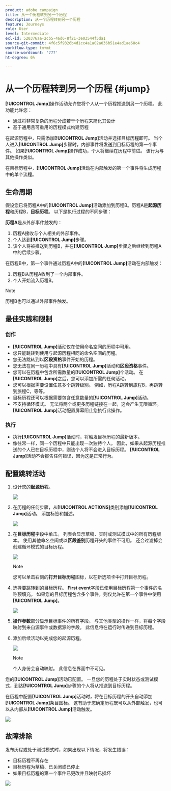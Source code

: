 ```yaml
---
product: adobe campaign
title: 从一个历程转到另一个历程
description: 从一个历程转到另一个历程
feature: Journeys
role: User
level: Intermediate
exl-id: 520376aa-2cb5-46d6-8f21-3e03544f5da1
source-git-commit: 4f6c5f9326b4d1cc4a1a02a036b51e4ad1ae68c4
workflow-type: tm+mt
source-wordcount: '777'
ht-degree: 6%

---
```


# 从一个历程转到另一个历程 {#jump}

**[!UICONTROL Jump]**&#x200B;操作活动允许您将个人从一个历程推送到另一个历程。 此功能允许您：

* 通过将非常复杂的历程分成若干个历程来简化其设计
* 基于通用且可重用的历程模式构建历程

在起源历程中，只需添加&#x200B;**[!UICONTROL Jump]**&#x200B;活动并选择目标历程即可。 当个人进入&#x200B;**[!UICONTROL Jump]**&#x200B;步骤时，内部事件将发送到目标历程的第一个事件。 如果&#x200B;**[!UICONTROL Jump]**&#x200B;操作成功，个人将继续在历程中前进。 该行为与其他操作类似。

在目标历程中，**[!UICONTROL Jump]**&#x200B;活动在内部触发的第一个事件将生成历程中的单个流程。

## 生命周期

假设您已将历程A中的&#x200B;**[!UICONTROL Jump]**&#x200B;活动添加到历程B。历程A是&#x200B;**起源历程**&#x200B;和历程B，**目标历程**。
以下是执行过程的不同步骤：

**历程A**&#x200B;是从外部事件触发的：

1. 历程A接收与个人相关的外部事件。
1. 个人达到&#x200B;**[!UICONTROL Jump]**&#x200B;步骤。
1. 该个人将被推送到历程B，并在&#x200B;**[!UICONTROL Jump]**&#x200B;步骤之后继续到历程A中的后续步骤。

在历程B中，第一个事件通过历程A中的&#x200B;**[!UICONTROL Jump]**&#x200B;活动在内部触发：

1. 历程B从历程A收到了一个内部事件。
1. 个人开始流入历程B。

>[!NOTE]
>
>历程B也可以通过外部事件触发。

## 最佳实践和限制

### 创作

* **[!UICONTROL Jump]**&#x200B;活动仅在使用命名空间的历程中可用。
* 您只能跳转到使用与起源历程相同的命名空间的历程。
* 您无法跳转到以&#x200B;**区段资格**&#x200B;事件开始的历程。
* 您无法在同一历程中具有&#x200B;**[!UICONTROL Jump]**&#x200B;活动和&#x200B;**区段资格**&#x200B;事件。
* 您可以在历程中包含所需数量的&#x200B;**[!UICONTROL Jump]**&#x200B;个活动。 在&#x200B;**[!UICONTROL Jump]**&#x200B;之后，您可以添加所需的任何活动。
* 您可以根据需要设置任意多个跳转级别。 例如，历程A跳转到旅程B，再跳转到旅程C，等等。
* 目标历程还可以根据需要包含任意数量的&#x200B;**[!UICONTROL Jump]**&#x200B;活动。
* 不支持循环模式。 无法将两个或更多历程链接在一起，这会产生无限循环。 **[!UICONTROL Jump]**&#x200B;活动配置屏幕阻止您执行此操作。

### 执行

* 执行&#x200B;**[!UICONTROL Jump]**&#x200B;活动时，将触发目标历程的最新版本。
* 像往常一样，同一个历程中只能出现一次独特个人。 因此，如果从起源历程推送的个人已在目标历程中，则该个人将不会进入目标历程。 **[!UICONTROL Jump]**&#x200B;活动不会报告任何错误，因为这是正常行为。

## 配置跳转活动

1. 设计您的&#x200B;**起源历程**。

   ![](../assets/jump1.png)

1. 在历程的任何步骤，从&#x200B;**[!UICONTROL ACTIONS]**&#x200B;类别添加&#x200B;**[!UICONTROL Jump]**&#x200B;活动。 添加标签和描述。

   ![](../assets/jump2.png)

1. 在&#x200B;**目标历程**字段中单击。
列表会显示草稿、实时或测试模式中的所有历程版本。 使用其他命名空间或以**区段鉴别**&#x200B;历程开头的事件不可用。 还会过滤掉会创建循环模式的目标历程。

   ![](../assets/jump3.png)

   >[!NOTE]
   >
   >您可以单击右侧的&#x200B;**打开目标历程**&#x200B;图标，以在新选项卡中打开目标历程。

1. 选择要跳转到的目标历程。
**First event**&#x200B;字段已使用目标历程第一个事件的名称预填充。 如果您的目标历程包含多个事件，则仅允许在第一个事件中使用&#x200B;**[!UICONTROL Jump]**。

   ![](../assets/jump4.png)

1. **操作参数**&#x200B;部分显示目标事件的所有字段。 与其他类型的操作一样，将每个字段映射到来自源事件或数据源的字段。 此信息将在运行时传递到目标历程。
1. 添加后续活动以完成您的起源历程。

   ![](../assets/jump5.png)


   >[!NOTE]
   >
   >个人身份会自动映射。 此信息在界面中不可见。

您的&#x200B;**[!UICONTROL Jump]**&#x200B;活动已配置。 一旦您的历程处于实时状态或测试模式，到达&#x200B;**[!UICONTROL Jump]**&#x200B;步骤的个人将从推送到目标历程。

在历程中配置&#x200B;**[!UICONTROL Jump]**&#x200B;活动时，将在目标历程的开头自动添加&#x200B;**[!UICONTROL Jump]**&#x200B;条目图标。 这有助于您确定历程既可以从外部触发，也可以从内部从&#x200B;**[!UICONTROL Jump]**&#x200B;活动触发。

![](../assets/jump7.png)

## 故障排除

发布历程或处于测试模式时，如果出现以下情况，将发生错误：
* 目标历程不再存在
* 目标历程为草稿、已关闭或已停止
* 如果目标历程的第一个事件已更改并且映射已损坏

![](../assets/jump6.png)
